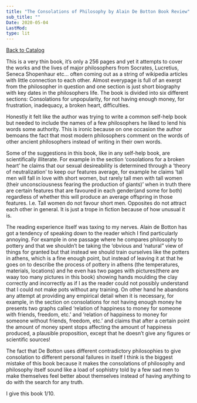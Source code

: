 ```yaml
---
title: "The Consolations of Philosophy by Alain De Botton Book Review"
sub_title: ""
Date: 2020-05-04
LastMod:
type: lit
---
```


[Back to Catalog](/)

This is a very thin book, it’s only a 256 pages and yet it attempts to cover the works and the lives of major philosophers from Socrates, Lucretius, Seneca Shopenhaur etc… often coming out as a string of wikipedia articles with little connection to each other. Almost everypage is full of an exerpt from the philosopher in question and one section is just short biography with key dates in the philosophers life. The book is divided into six different sections: Consolations for unpopularity, for not having enough money, for frustration, inadequacy, a broken heart, difficulties.

Honestly it felt like the author was trying to write a common self-help book but needed to include the names of a few philosophers he liked to lend his words some authority. This is ironic because on one occasion the author bemoans the fact that most modern philosophers comment on the words of other ancient philosophers instead of writing in their own words.

Some of the suggestions in this book, like in any self-help book, are scientifically illiterate. For example in the section ‘cosolations for a broken heart’ he claims that our sexual desireability is determined through a ‘theory of neutralization’ to keep our features average, for example he claims ‘tall men will fall in love with short women, but rarely tall men with tall women (their unconsciousness fearing the production of giants)’ when in truth there are certain features that are favoured in each gender(and some for both) regardless of whether this will produce an average offspring in those features. I.e. Tall women do not favour short men. Opposites do not attract each other in general. It is just a trope in fiction because of how unusual it is.

The reading experience itself was taxing to my nerves. Alain de Botton has got a tendency of speaking down to the reader which I find particularly annoying. For example in one passage where he compares philosophy to pottery and that we shouldn’t be taking the ‘obvious and ‘natural” view of things for granted but that instead we should train ourselves like the potters in athens, which is a fine enough point, but instead of leaving it at that he goes on to describe the process of pottery in athens (the temperatures, materials, locations) and he even has two pages with pictures(there are waay too many pictures in this book) showing hands moulding the clay correctly and incorrectly as if I as the reader could not possibly understand that I could not make pots without any training. On other hand he abandons any attempt at providing any empirical detail when it is necessary, for example, in the section on consolations for not having enough money he presents two graphs called ‘relation of happiness to money for someone with friends, freedom, etc.’ and ‘relation of happiness to money for someone without friends, freedom, etc.’ and claims that after a certain point the amount of money spent stops affecting the amount of happiness produced, a plausible proposition, except that he doesn’t give any figures or scientific sources!

The fact that De Botton uses different contradictory philosophies to give consolation to different personal failures in itself I think is the biggest mistake of this book because it makes the consolations of philosophy and philosophy itself sound like a load of sophistry told by a few sad men to make themselves feel better about themselves instead of having anything to do with the search for any truth.

I give this book 1/10.
